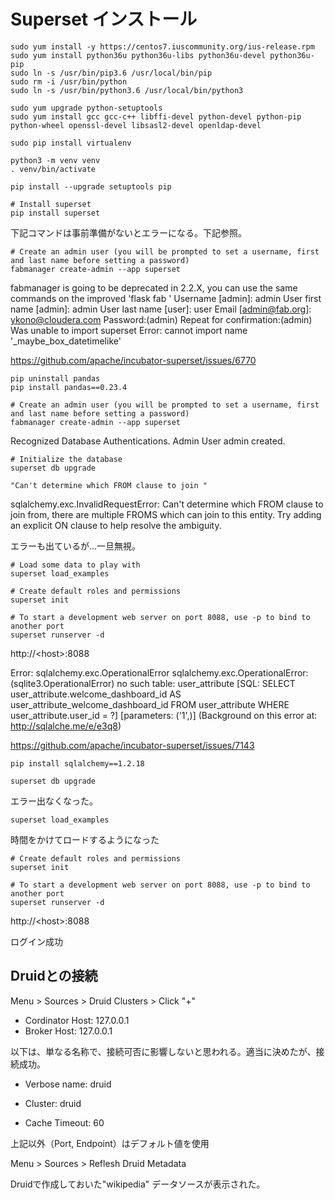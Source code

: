 # Superset インストール

```
sudo yum install -y https://centos7.iuscommunity.org/ius-release.rpm
sudo yum install python36u python36u-libs python36u-devel python36u-pip
sudo ln -s /usr/bin/pip3.6 /usr/local/bin/pip
sudo rm -i /usr/bin/python
sudo ln -s /usr/bin/python3.6 /usr/local/bin/python3

sudo yum upgrade python-setuptools
sudo yum install gcc gcc-c++ libffi-devel python-devel python-pip python-wheel openssl-devel libsasl2-devel openldap-devel

sudo pip install virtualenv

python3 -m venv venv
. venv/bin/activate

pip install --upgrade setuptools pip

# Install superset
pip install superset
```
下記コマンドは事前準備がないとエラーになる。下記参照。
```
# Create an admin user (you will be prompted to set a username, first and last name before setting a password)
fabmanager create-admin --app superset
```
fabmanager is going to be deprecated in 2.2.X, you can use the same commands on the improved 'flask fab <command>'
Username [admin]: admin
User first name [admin]: admin
User last name [user]: user
Email [admin@fab.org]: ykono@cloudera.com
Password:(admin) 
Repeat for confirmation:(admin) 
Was unable to import superset Error: cannot import name '_maybe_box_datetimelike'

https://github.com/apache/incubator-superset/issues/6770

```
pip uninstall pandas
pip install pandas==0.23.4

# Create an admin user (you will be prompted to set a username, first and last name before setting a password)
fabmanager create-admin --app superset
```

Recognized Database Authentications.
Admin User admin created.


```
# Initialize the database
superset db upgrade
```

    "Can't determine which FROM clause to join "
sqlalchemy.exc.InvalidRequestError: Can't determine which FROM clause to join from, there are multiple FROMS which can join to this entity. Try adding an explicit ON clause to help resolve the ambiguity.

エラーも出ているが...一旦無視。

```
# Load some data to play with
superset load_examples

# Create default roles and permissions
superset init

# To start a development web server on port 8088, use -p to bind to another port
superset runserver -d
```

http://\<host\>:8088

Error:
sqlalchemy.exc.OperationalError
sqlalchemy.exc.OperationalError: (sqlite3.OperationalError) no such table: user_attribute
[SQL: SELECT user_attribute.welcome_dashboard_id AS user_attribute_welcome_dashboard_id 
FROM user_attribute 
WHERE user_attribute.user_id = ?]
[parameters: ('1',)]
(Background on this error at: http://sqlalche.me/e/e3q8)

https://github.com/apache/incubator-superset/issues/7143

```
pip install sqlalchemy==1.2.18

superset db upgrade

```
エラー出なくなった。

```
superset load_examples
```
時間をかけてロードするようになった
```
# Create default roles and permissions
superset init

# To start a development web server on port 8088, use -p to bind to another port
superset runserver -d
```

http://\<host\>:8088

ログイン成功

## Druidとの接続

Menu > Sources > Druid Clusters > Click "+"

* Cordinator Host: 127.0.0.1
* Broker Host: 127.0.0.1

以下は、単なる名称で、接続可否に影響しないと思われる。適当に決めたが、接続成功。
* Verbose name: druid
* Cluster: druid

* Cache Timeout: 60

上記以外（Port, Endpoint）はデフォルト値を使用

Menu > Sources > Reflesh Druid Metadata

Druidで作成しておいた"wikipedia" データソースが表示された。


